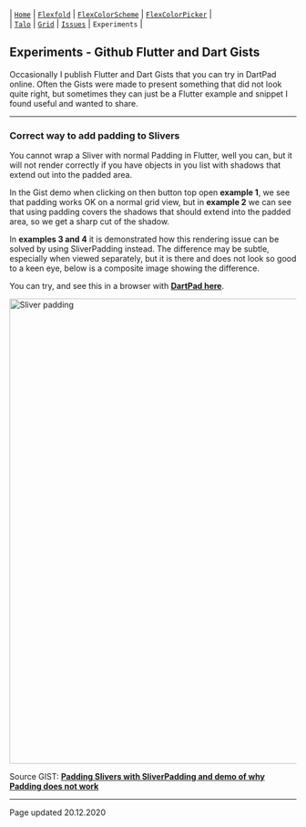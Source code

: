 | [`Home`](README) | [`Flexfold`](flexfold) | [`FlexColorScheme`](colorscheme) | [`FlexColorPicker`](colorpicker) |  
| [`Talo`](talo)   | [`Grid`](gridview)     | [`Issues`](issues)               | `Experiments`                    |

## Experiments - Github Flutter and Dart Gists

Occasionally I publish Flutter and Dart Gists that you can try in DartPad online. Often the Gists were made
to present something that did not look quite right, but sometimes they can just be a Flutter example and snippet 
I found useful and wanted to share.

---

### Correct way to add padding to Slivers

You cannot wrap a Sliver with normal Padding in Flutter, well you can, but it will not render correctly if
you have objects in you list with shadows that extend out into the padded area.

In the Gist demo when clicking on then button top open **example 1**, we see that padding works OK on a
normal grid view, but in **example 2** we can see that using padding covers the shadows that should
extend into the padded area, so we get a sharp cut of the shadow.

In **examples 3 and 4** it is demonstrated how this rendering issue can be solved by using SliverPadding instead.
The difference may be subtle, especially when viewed separately, but it is there and does not look so good to a 
keen eye, below is a composite image showing the difference.

You can try, and see this in a browser with [**DartPad here**](https://www.dartpad.dev/e199cb754fc08f4e1500efc96e322eee?).

<img src="https://rydmike.com/assets/sliverpadding.png?raw=true" alt="Sliver padding" width="816"/>

Source GIST: [**Padding Slivers with SliverPadding and demo of why Padding does not work**](https://gist.github.com/rydmike/e199cb754fc08f4e1500efc96e322eee)

---
Page updated 20.12.2020